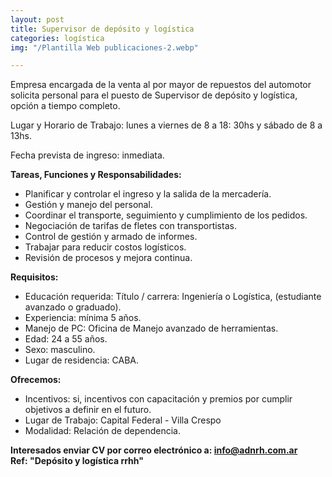 ```yaml
---
layout: post
title: Supervisor de depósito y logística
categories: logística
img: "/Plantilla Web publicaciones-2.webp"

---
```

Empresa encargada de la venta al por mayor de repuestos del automotor solicita personal para el puesto de Supervisor de depósito y logística, opción a tiempo completo.

Lugar y Horario de Trabajo: lunes a viernes de 8 a 18: 30hs y sábado de 8 a 13hs.

Fecha prevista de ingreso: inmediata.

**Tareas, Funciones y Responsabilidades:**

* Planificar y controlar el ingreso y la salida de la mercadería.
* Gestión y manejo del personal.
* Coordinar el transporte, seguimiento y cumplimiento de los pedidos.
* Negociación de tarifas de fletes con transportistas.
* Control de gestión y armado de informes.
* Trabajar para reducir costos logísticos.
* Revisión de procesos y mejora continua.

**Requisitos:**

* Educación requerida: Título / carrera: Ingeniería o Logística, (estudiante avanzado o graduado).
* Experiencia: mínima 5 años.
* Manejo de PC: Oficina de Manejo avanzado de herramientas.
* Edad: 24 a 55 años.
* Sexo: masculino.
* Lugar de residencia: CABA.

**Ofrecemos:**

* Incentivos: si, incentivos con capacitación y premios por cumplir objetivos a definir en el futuro.
* Lugar de Trabajo: Capital Federal - Villa Crespo
* Modalidad: Relación de dependencia.

**Interesados ​​enviar CV por correo electrónico a: info@adnrh.com.ar   
Ref: "Depósito y logística rrhh"**